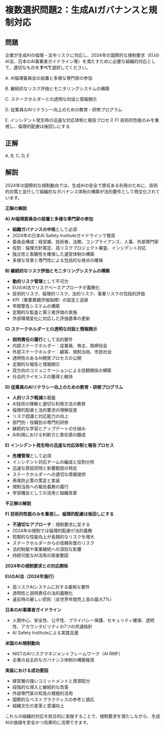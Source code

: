 # 複数選択問題2：生成AIガバナンスと規制対応

## 問題
企業が生成AIの倫理・法令リスクに対応し、2024年の国際的な規制要求（EUのAI法、日本のAI事業者ガイドライン等）を満たすために必要な組織的対応として、適切なものを**すべて**選択してください。

A. AI倫理委員会の設置と多様な専門家の参加

B. 継続的なリスク評価とモニタリングシステムの構築

C. ステークホルダーとの透明な対話と情報開示

D. 従業員のAIリテラシー向上のための教育・研修プログラム

E. インシデント発生時の迅速な対応体制と報告プロセス
F) 技術的性能のみを重視し、倫理的配慮は後回しにする

## 正解
A, B, C, D, E

## 解説
2024年の国際的な規制動向では、生成AIの安全で責任ある利用のために、技術的対策と並行して組織的なガバナンス体制の構築が法的要件として明文化されています。

**正解の解説**

**A) AI倫理委員会の設置と多様な専門家の参加**
- **組織ガバナンスの中核**として必須
- 2024年の日本AI Safety Instituteガイドラインで推奨
- 委員会構成：経営層、技術者、法務、コンプライアンス、人事、外部専門家
- 役割：倫理方針策定、高リスクプロジェクト審査、インシデント対応
- 独立性と客観性を確保した運営体制の構築
- 多様な背景と専門性による包括的な視点の確保

**B) 継続的なリスク評価とモニタリングシステムの構築**
- **動的リスク管理**として不可欠
- EUのAI法でリスクベースアプローチが義務化
- 技術的リスク、倫理的リスク、法的リスク、事業リスクの包括的評価
- KPI（重要業績評価指標）の設定と追跡
- 早期警告システムの構築
- 定期的な監査と第三者評価の実施
- 外部環境変化に対応した評価基準の更新

**C) ステークホルダーとの透明な対話と情報開示**
- **説明責任の履行**として法的要件
- 内部ステークホルダー：従業員、株主、取締役会
- 外部ステークホルダー：顧客、規制当局、市民社会
- 透明性のあるAI開発プロセスの公開
- 定期的な報告と情報開示
- 双方向のコミュニケーションによる信頼関係の構築
- 社会的ライセンスの獲得と維持

**D) 従業員のAIリテラシー向上のための教育・研修プログラム**
- **人的リスク軽減**の基盤
- AI技術の理解と適切な利用方法の教育
- 倫理的配慮と法的要求の理解促進
- リスク認識と対応能力の向上
- 部門別・役職別の専門的研修
- 継続的な学習とアップデートの仕組み
- AI利用における判断力と責任感の醸成

**E) インシデント発生時の迅速な対応体制と報告プロセス**
- **危機管理**として必須
- インシデント対応チームの編成と役割分担
- 迅速な原因究明と影響範囲の特定
- ステークホルダーへの適切な情報提供
- 再発防止策の策定と実装
- 規制当局への報告義務の履行
- 学習機会としての活用と組織改善

**不正解の解説**

**F) 技術的性能のみを重視し、倫理的配慮は後回しにする**
- **不適切なアプローチ**：規制要求に反する
- 2024年の規制では倫理的配慮が法的義務
- 短期的な性能向上が長期的なリスクを増大
- ステークホルダーからの信頼失墜のリスク
- 法的制裁や事業継続への深刻な影響
- 持続可能なAI活用の阻害要因

**2024年の規制要求との対応関係**

**EUのAI法（2024年施行）**
- 高リスクAIシステムに対する厳格な要件
- 透明性と説明責任の法的義務化
- 違反時の厳しい罰則（全世界年間売上高の最大7%）

**日本のAI事業者ガイドライン**
- 人間中心、安全性、公平性、プライバシー保護、セキュリティ確保、透明性、アカウンタビリティの7つの共通指針
- AI Safety Instituteによる実践支援

**米国のAI規制動向**
- NISTのAIリスクマネジメントフレームワーク（AI RMF）
- 企業の自主的なガバナンス体制の構築推奨

**実装における成功要因**
- 経営層の強いコミットメントと資源配分
- 段階的な導入と継続的な改善
- 外部専門家の知見の積極的活用
- 国際的なベストプラクティスの参考と適応
- 組織文化の変革と意識向上

これらの組織的対応を統合的に実施することで、規制要求を満たしながら、生成AIの価値を安全かつ効果的に活用できます。 